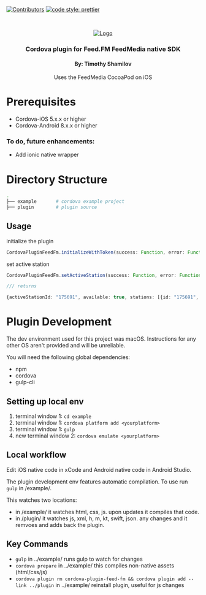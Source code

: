 <!-- PROJECT SHIELDS -->

[![Contributors][contributors-shield]]()
[![code style: prettier](https://img.shields.io/badge/code_style-prettier-ff69b4.svg?style=flat-square)](https://github.com/prettier/prettier)

<!-- PROJECT LOGO -->
<br />
<p align="center">
  <a href="#">
    <img src="https://feed.fm/images/feedfm-logo-greyred.png" alt="Logo">
  </a>

  <h3 align="center">Cordova plugin for Feed.FM FeedMedia native SDK</h2>
  <h4 align="center">By: Timothy Shamilov</h4>

  <p align="center">
    Uses the FeedMedia CocoaPod on iOS
  </p>
</p>

# Prerequisites

- Cordova-iOS 5.x.x or higher
- Cordova-Android 8.x.x or higher

### To do, future enhancements:

- Add ionic native wrapper

# Directory Structure

```sh
.
├── example       # cordova example project
├── plugin        # plugin source
```

## Usage

initialize the plugin

```typescript
CordovaPluginFeedFm.initializeWithToken(success: Function, error: Function, token: string, secret: string, enableBackgroundMusic: boolean);
```

set active station

```typescript
CordovaPluginFeedFm.setActiveStation(success: Function, error: Function, stationId: string);

/// returns

{activeStationId: "175691", available: true, stations: [{id: "175691", name: "Top40", options: {}}, {id: "175692", name: "Electronic", options: {}}, {id: "175693", name: "Hip Hop", options: {}}, …]}
```

# Plugin Development

The dev environment used for this project was macOS. Instructions for any other OS aren't provided and will be unreliable.

You will need the following global dependencies:

- npm
- cordova
- gulp-cli

## Setting up local env

1. terminal window 1: `cd example`
2. terminal window 1: `cordova platform add <yourplatform>`
3. terminal window 1: `gulp`
4. new terminal window 2: `cordova emulate <yourplatform>`

## Local workflow

Edit iOS native code in xCode and Android native code in Android Studio.

The plugin development env features automatic compilation. To use run `gulp` in /example/.

This watches two locations:

- in /example/ it watches html, css, js. upon updates it compiles that code.
- in /plugin/ it watches js, xml, h, m, kt, swift, json. any changes and it remvoes and adds back the plugin.

## Key Commands

- `gulp` in ../example/ runs gulp to watch for changes
- `cordova prepare` in ../example/ this compiles non-native assets (html/css/js)
- `cordova plugin rm cordova-plugin-feed-fm && cordova plugin add --link ../plugin` in ../example/ reinstall plugin, useful for js changes

<!-- MARKDOWN LINKS & IMAGES -->

[contributors-shield]: https://img.shields.io/badge/contributors-1-orange.svg?style=flat-square
[product-screenshot]: https://raw.githubusercontent.com/othneildrew/Best-README-Template/master/screenshot.png
